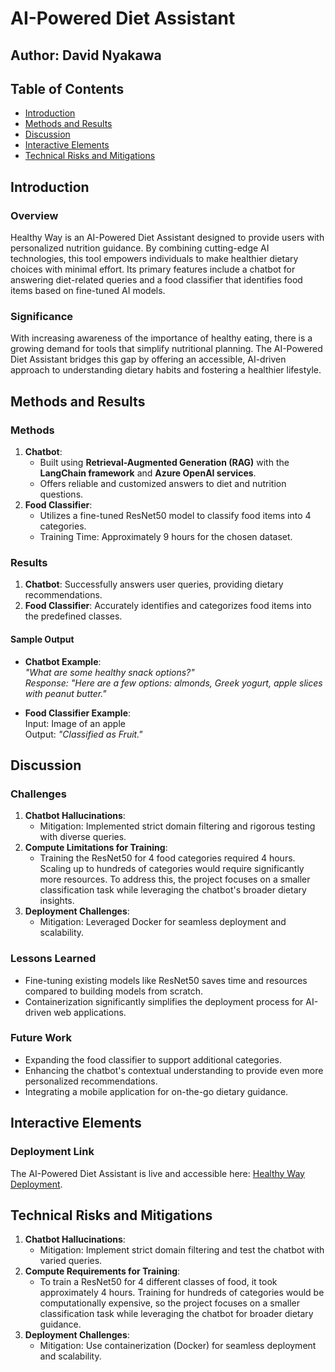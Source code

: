 # AI-Powered Diet Assistant  

## Author: David Nyakawa  

## Table of Contents  

- [Introduction](#introduction)  
- [Methods and Results](#methods-and-results)  
- [Discussion](#discussion)  
- [Interactive Elements](#interactive-elements)  
- [Technical Risks and Mitigations](#technical-risks-and-mitigations)  

## Introduction  

### Overview  
Healthy Way is an AI-Powered Diet Assistant designed to provide users with personalized nutrition guidance. By combining cutting-edge AI technologies, this tool empowers individuals to make healthier dietary choices with minimal effort. Its primary features include a chatbot for answering diet-related queries and a food classifier that identifies food items based on fine-tuned AI models.  

### Significance  
With increasing awareness of the importance of healthy eating, there is a growing demand for tools that simplify nutritional planning. The AI-Powered Diet Assistant bridges this gap by offering an accessible, AI-driven approach to understanding dietary habits and fostering a healthier lifestyle.  

## Methods and Results  

### Methods  
1. **Chatbot**:  
   - Built using **Retrieval-Augmented Generation (RAG)** with the **LangChain framework** and **Azure OpenAI services**.  
   - Offers reliable and customized answers to diet and nutrition questions.  
2. **Food Classifier**:  
   - Utilizes a fine-tuned ResNet50 model to classify food items into 4 categories.  
   - Training Time: Approximately 9 hours for the chosen dataset.  

### Results  
1. **Chatbot**: Successfully answers user queries, providing dietary recommendations.  
2. **Food Classifier**: Accurately identifies and categorizes food items into the predefined classes.  

#### Sample Output  
- **Chatbot Example**:  
  _"What are some healthy snack options?"_  
  _Response: "Here are a few options: almonds, Greek yogurt, apple slices with peanut butter."_  

- **Food Classifier Example**:  
  Input: Image of an apple  
  Output: _"Classified as Fruit."_  

## Discussion  

### Challenges  
1. **Chatbot Hallucinations**:  
   - Mitigation: Implemented strict domain filtering and rigorous testing with diverse queries.  
2. **Compute Limitations for Training**:  
   - Training the ResNet50 for 4 food categories required 4 hours. Scaling up to hundreds of categories would require significantly more resources. To address this, the project focuses on a smaller classification task while leveraging the chatbot's broader dietary insights.  
3. **Deployment Challenges**:  
   - Mitigation: Leveraged Docker for seamless deployment and scalability.  

### Lessons Learned  
- Fine-tuning existing models like ResNet50 saves time and resources compared to building models from scratch.  
- Containerization significantly simplifies the deployment process for AI-driven web applications.  

### Future Work  
- Expanding the food classifier to support additional categories.  
- Enhancing the chatbot's contextual understanding to provide even more personalized recommendations.  
- Integrating a mobile application for on-the-go dietary guidance.  

## Interactive Elements  

### Deployment Link  
The AI-Powered Diet Assistant is live and accessible here: [Healthy Way Deployment](https://healthywayapp3.azurewebsites.net/).  

## Technical Risks and Mitigations  

1. **Chatbot Hallucinations**:  
   - Mitigation: Implement strict domain filtering and test the chatbot with varied queries.  
2. **Compute Requirements for Training**:  
   - To train a ResNet50 for 4 different classes of food, it took approximately 4 hours. Training for hundreds of categories would be computationally expensive, so the project focuses on a smaller classification task while leveraging the chatbot for broader dietary guidance.  
3. **Deployment Challenges**:  
   - Mitigation: Use containerization (Docker) for seamless deployment and scalability.  
